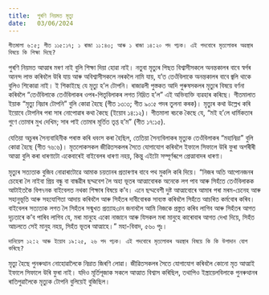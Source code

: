 ```yaml
---
title:  পুৰণি নিয়মত মৃত্যু
date:   03/06/2024
---
```


`গীতমালা ৬:৫; গীত ১১৫:১৭; ১ ৰাজা ১১:৪৩; আৰু ১ ৰাজা ১৪:২০ পদ পঢ়ক। এই পদবোৰে মৃতলোকৰ অৱস্থাৰ বিষয়ে কি শিক্ষা দিছে?`

পুৰণি নিয়মত আত্মাৰ মৰণ নাই বুলি শিক্ষা দিয়া হোৱা নাই। নতুবা মৃত্যুৰ পিছত বিশ্বাসীসকলে অনন্তকালৰ বাবে স্বৰ্গৰ আনন্দ লাভ কৰিবলৈ উৰি যায় আৰু অবিশ্বাসীসকলে নৰকলৈ নামি যায়, য’ত তেওঁবিলাকে অনন্তকালৰ বাবে জ্বলি থাকে বুলিও শিকোৱা নাই। ই শিকাইছে যে মৃত্যু হ’ল টোপনি। ৰাজাৱলী পুস্তকত আদি পুৰুষসকলৰ মৃত্যুৰ বিষয়ে বৰ্ণনা কৰিবলৈ “তেওঁবিলাকে তেওঁবিলাকৰ ওপৰ-পিতৃবিলাকৰ লগত নিদ্ৰিত হ’ল” এই অভিব্যক্তি ব্যৱহাৰ কৰিছে। গীতমালাত ইয়াক “মৃত্যু নিদ্ৰাৰ টোপনি” বুলি কোৱা হৈছে (গীত ১৩:৩; গীত ৯০:৫ পদৰ তুলনা কৰক)। মৃত্যুৰ কথা উল্লেখ কৰি ইয়োবে টোপনিৰ পৰা সাৰ নোপোৱাৰ কথা কৈছে (ইয়োব ১৪:১২)। গীতমালা ৰচকে কৈছে যে, “মই হ’লে ধাৰ্মিকতাৰ গুণে তোমাৰ মুখ দেখিম; সাৰ পাই তোমাৰ মূৰ্তিত তৃপ্ত হ’ম” (গীত ১৭:১৫).

যেতিয়া অচুৰৰ সৈন্যবাহিনীক পৰাস্ত কৰি ধবংস কৰা হৈছিল, তেতিয়া সৈন্যবিলাকৰ মৃত্যুক তেওঁবিলাকৰ “মহানিদ্ৰা” বুলি কোৱা হৈছে (গীত ৭৬:৬)। মৃতলোকসকল জীৱিতসকলৰ সৈতে যোগাযোগ কৰিবলৈ ইফালে সিফালে উৰি ফুৰা অশৰীৰী আত্মা বুলি কৰা ধাৰণাটো একেবাৰেই বাইবেলৰ ধাৰণা নহয়, কিন্তু এইটো সম্পূৰ্ণৰূপে প্ৰেত্মাবাদৰ ধাৰণা।

মৃত্যুৰ সত্যতাক বুজিব নোৱাৰাটোৱে আমাক চয়তানৰ প্ৰতাৰণাৰ বাবে পথ মুকলি কৰি দিয়ে। “নিজৰ অতি আপোনজনৰ চেহেৰা লৈ নাইবা প্ৰিয় বন্ধু বা বান্ধৱীৰ ছদ্মবেশ লৈ অহা ভূতৰ আত্মাবোৰক অনেকে লগ পাব আৰু সিহঁতে তেওঁবিলাকক আটাইতকৈ বিপ৭নক বাইবেলত নথকা শিক্ষাৰ বিষয়ে ক’ব। এনে ছদ্মবেশী দুষ্ট আত্মাবোৰে আমাৰ পৰা মৰম-চেনেহ আৰু সহানুভূতি আৰু সহযোগিতা আদায় কৰিবলৈ আৰু সিহঁতৰ দাবীবোৰক সাব্যস্ত কৰিবলৈ সিহঁতে আচৰিত কৰ্মবোৰ কৰিব। বাইবেলৰ সত্যতাক লগত লৈ সিহঁতৰ সন্মুখত প্ৰত্যাহ৩ান জনাবলৈ আমি নিজকে প্ৰস্তুত কৰিব লাগিব আৰু সিহঁতৰ আগত দৃঢ়তাৰে ক’ব পাৰিব লাগিব যে, মৰা মানুহে একো নাজানে আৰু যিসকল মৰা মানুহে কাৰোবাৰ আগত দেখা দিয়ে, সিহঁত আচলতে সেই মানুহ নহয়, সিহঁত ভূতৰ আত্মাহে।” মহা-বিবাদ, ৫৬০ পৃঃ।

`দানিয়েল ১২:২ আৰু ইয়োব ১৯:২৫, ২৬ পদ পঢ়ক। এই পদবোৰে মৃতলোকৰ অৱস্থাৰ বিষয়ে কি কি উপাদান যোগ কৰিছে?`

মৃত্যু হৈছে পুনৰুত্থান নোহোৱালৈকে নিদ্ৰাত জিৰণি লোৱা। জীৱিতসকলৰ সৈতে যোগাযোগ কৰিবলৈ কোনো মৃত আত্মাই ইফালে সিফালে উৰি ফুৰা নাই। যদিও মূৰ্তিপূজাক সকলে আত্মাত বিশ্বাস কৰিছিল, তথাপিও ইস্ত্ৰায়েলবিলাকে পুনৰুত্থানৰ ৰাতিপুৱালৈকে মৃত্যুক টোপনি বুলিয়েই বুজিছিল।